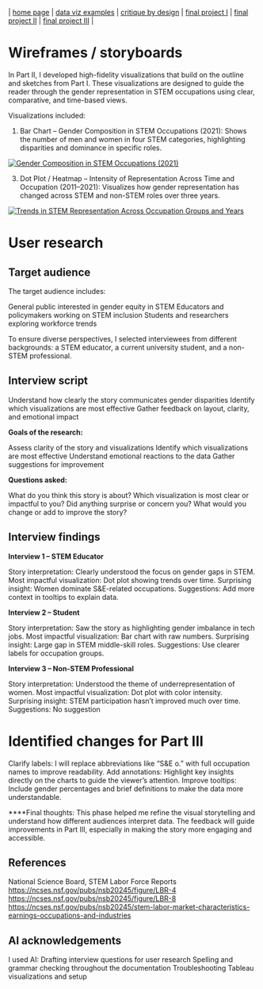 | [home page](https://cmustudent.github.io/tswd-portfolio-templates/) | [data viz examples](dataviz-examples) | [critique by design](critique-by-design) | [final project I](final-project-part-one) | [final project II](final-project-part-two) | [final project III](final-project-part-three) |

# Wireframes / storyboards
In Part II, I developed high-fidelity visualizations that build on the outline and sketches from Part I. These visualizations are designed to guide the reader through the gender representation in STEM occupations using clear, comparative, and time-based views.

Visualizations included:
1. Bar Chart – Gender Composition in STEM Occupations (2021):
Shows the number of men and women in four STEM categories, highlighting disparities and dominance in specific roles.

<div class='tableauPlaceholder' id='viz1759457964282' style='position: relative'><noscript><a href='#'><img alt='Gender Composition in STEM Occupations (2021) ' src='https:&#47;&#47;public.tableau.com&#47;static&#47;images&#47;Pa&#47;PartIIVisualization1&#47;Sheet2&#47;1_rss.png' style='border: none' /></a></noscript><object class='tableauViz'  style='display:none;'><param name='host_url' value='https%3A%2F%2Fpublic.tableau.com%2F' /> <param name='embed_code_version' value='3' /> <param name='site_root' value='' /><param name='name' value='PartIIVisualization1&#47;Sheet2' /><param name='tabs' value='no' /><param name='toolbar' value='yes' /><param name='static_image' value='https:&#47;&#47;public.tableau.com&#47;static&#47;images&#47;Pa&#47;PartIIVisualization1&#47;Sheet2&#47;1.png' /> <param name='animate_transition' value='yes' /><param name='display_static_image' value='yes' /><param name='display_spinner' value='yes' /><param name='display_overlay' value='yes' /><param name='display_count' value='yes' /><param name='language' value='en-US' /><param name='filter' value='publish=yes' /></object></div>                <script type='text/javascript'>                    
  var divElement = document.getElementById('viz1759457964282');                    
  var vizElement = divElement.getElementsByTagName('object')[0];                    
  vizElement.style.width='100%';vizElement.style.height=(divElement.offsetWidth*0.75)+'px';                    
  var scriptElement = document.createElement('script');                    
  scriptElement.src = 'https://public.tableau.com/javascripts/api/viz_v1.js';                    
  vizElement.parentNode.insertBefore(scriptElement, vizElement);                
</script>


3. Dot Plot / Heatmap – Intensity of Representation Across Time and Occupation (2011–2021):
Visualizes how gender representation has changed across STEM and non-STEM roles over three years.


<div class='tableauPlaceholder' id='viz1759458058401' style='position: relative'><noscript><a href='#'><img alt='Trends in STEM Representation Across Occupation Groups and Years ' src='https:&#47;&#47;public.tableau.com&#47;static&#47;images&#47;Pa&#47;PartIIVisualization2&#47;Sheet1&#47;1_rss.png' style='border: none' /></a></noscript><object class='tableauViz'  style='display:none;'><param name='host_url' value='https%3A%2F%2Fpublic.tableau.com%2F' /> <param name='embed_code_version' value='3' /> <param name='site_root' value='' /><param name='name' value='PartIIVisualization2&#47;Sheet1' /><param name='tabs' value='no' /><param name='toolbar' value='yes' /><param name='static_image' value='https:&#47;&#47;public.tableau.com&#47;static&#47;images&#47;Pa&#47;PartIIVisualization2&#47;Sheet1&#47;1.png' /> <param name='animate_transition' value='yes' /><param name='display_static_image' value='yes' /><param name='display_spinner' value='yes' /><param name='display_overlay' value='yes' /><param name='display_count' value='yes' /><param name='language' value='en-US' /><param name='filter' 
                                                                                                                                                                                                                                                                                                                                                                                                                                                                                                                                                                                                                                                                                                                                                                                                                                                                                                                                                                                                                                                                                                                           value='publish=yes' /></object></div>                <script type='text/javascript'>                    
  var divElement = document.getElementById('viz1759458058401');                    
  var vizElement = divElement.getElementsByTagName('object')[0];                    
  vizElement.style.width='100%';vizElement.style.height=(divElement.offsetWidth*0.75)+'px';                    
  var scriptElement = document.createElement('script');                    
  scriptElement.src = 'https://public.tableau.com/javascripts/api/viz_v1.js';                    
  vizElement.parentNode.insertBefore(scriptElement, vizElement);                
</script>

# User research 

## Target audience
The target audience includes:

General public interested in gender equity in STEM
Educators and policymakers working on STEM inclusion
Students and researchers exploring workforce trends

To ensure diverse perspectives, I selected interviewees from different backgrounds: a STEM educator, a current university student, and a non-STEM professional.


## Interview script

Understand how clearly the story communicates gender disparities
Identify which visualizations are most effective
Gather feedback on layout, clarity, and emotional impact


**Goals of the research:**

Assess clarity of the story and visualizations
Identify which visualizations are most effective
Understand emotional reactions to the data
Gather suggestions for improvement

**Questions asked:**

What do you think this story is about?
Which visualization is most clear or impactful to you?
Did anything surprise or concern you?
What would you change or add to improve the story?



## Interview findings
**Interview 1 – STEM Educator**

Story interpretation: Clearly understood the focus on gender gaps in STEM.
Most impactful visualization: Dot plot showing trends over time.
Surprising insight: Women dominate S&E-related occupations.
Suggestions: Add more context in tooltips to explain data.

**Interview 2 –  Student**

Story interpretation: Saw the story as highlighting gender imbalance in tech jobs.
Most impactful visualization: Bar chart with raw numbers.
Surprising insight: Large gap in STEM middle-skill roles.
Suggestions: Use clearer labels for occupation groups.

**Interview 3 – Non-STEM Professional**

Story interpretation: Understood the theme of underrepresentation of women.
Most impactful visualization: Dot plot with color intensity.
Surprising insight: STEM participation hasn’t improved much over time.
Suggestions: No suggestion 




# Identified changes for Part III
Clarify labels: I will replace abbreviations like “S&E o.” with full occupation names to improve readability.
Add annotations: Highlight key insights directly on the charts to guide the viewer’s attention.
Improve tooltips: Include gender percentages and brief definitions to make the data more understandable.

****Final thoughts:
This phase helped me refine the visual storytelling and understand how different audiences interpret data. The feedback will guide improvements in Part III, especially in making the story more engaging and accessible. 



## References
National Science Board, STEM Labor Force Reports
https://ncses.nsf.gov/pubs/nsb20245/figure/LBR-4
https://ncses.nsf.gov/pubs/nsb20245/figure/LBR-8
https://ncses.nsf.gov/pubs/nsb20245/stem-labor-market-characteristics-earnings-occupations-and-industries


## AI acknowledgements
I used AI: 
Drafting interview questions for user research
Spelling and grammar checking throughout the documentation
Troubleshooting Tableau visualizations and setup
